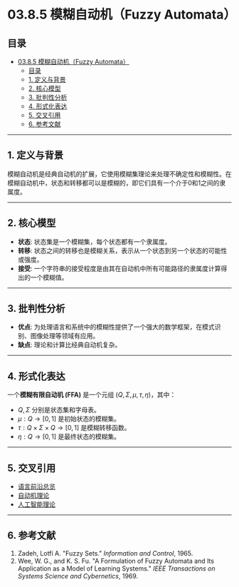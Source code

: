 # 03.8.5 模糊自动机（Fuzzy Automata）

## 目录

- [03.8.5 模糊自动机（Fuzzy Automata）](#0385-模糊自动机fuzzy-automata)
  - [目录](#目录)
  - [1. 定义与背景](#1-定义与背景)
  - [2. 核心模型](#2-核心模型)
  - [3. 批判性分析](#3-批判性分析)
  - [4. 形式化表达](#4-形式化表达)
  - [5. 交叉引用](#5-交叉引用)
  - [6. 参考文献](#6-参考文献)

---

## 1. 定义与背景

模糊自动机是经典自动机的扩展，它使用模糊集理论来处理不确定性和模糊性。在模糊自动机中，状态和转移都可以是模糊的，即它们具有一个介于0和1之间的隶属度。

---

## 2. 核心模型

- **状态**: 状态集是一个模糊集，每个状态都有一个隶属度。
- **转移**: 状态之间的转移也是模糊关系，表示从一个状态到另一个状态的可能性或强度。
- **接受**: 一个字符串的接受程度是由其在自动机中所有可能路径的隶属度计算得出的一个模糊值。

---

## 3. 批判性分析

- **优点**: 为处理语言和系统中的模糊性提供了一个强大的数学框架，在模式识别、图像处理等领域有应用。
- **缺点**: 理论和计算比经典自动机复杂。

---

## 4. 形式化表达

一个**模糊有限自动机 (FFA)** 是一个元组 $(Q, \Sigma, \mu, \tau, \eta)$，其中：

- $Q, \Sigma$ 分别是状态集和字母表。
- $\mu: Q \to [0, 1]$ 是初始状态的模糊集。
- $\tau: Q \times \Sigma \times Q \to [0, 1]$ 是模糊转移函数。
- $\eta: Q \to [0, 1]$ 是最终状态的模糊集。

---

## 5. 交叉引用

- [语言前沿总览](./README.md)
- [自动机理论](../01_Automata_Theory/README.md)
- [人工智能理论](../../13_Artificial_Intelligence_Theory/README.md)

---

## 6. 参考文献

1. Zadeh, Lotfi A. "Fuzzy Sets." *Information and Control*, 1965.
2. Wee, W. G., and K. S. Fu. "A Formulation of Fuzzy Automata and Its Application as a Model of Learning Systems." *IEEE Transactions on Systems Science and Cybernetics*, 1969.
